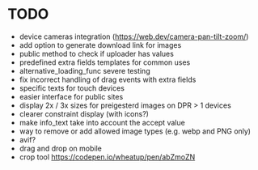 # TODO
* device cameras integration (https://web.dev/camera-pan-tilt-zoom/)
* add option to generate download link for images
* public method to check if uploader has values
* predefined extra fields templates for common uses
* alternative_loading_func severe testing
* fix incorrect handling of drag events with extra fields
* specific texts for touch devices
* easier interface for public sites
* display 2x / 3x sizes for preigesterd images on DPR > 1 devices
* clearer constraint display (with icons?)
* make info_text take into account the accept value
* way to remove or add allowed image types (e.g. webp and PNG only)
* avif?
* drag and drop on mobile
* crop tool https://codepen.io/wheatup/pen/abZmoZN

